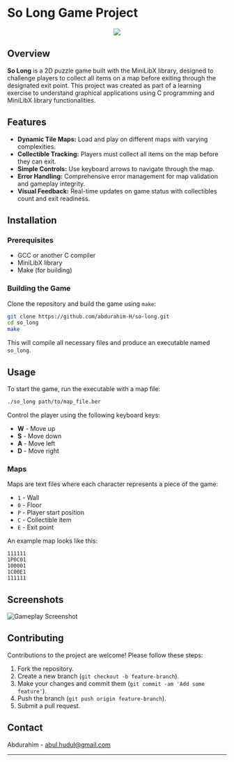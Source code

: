 # **So Long Game Project**

<p align="center">
  <img src="https://i.imgur.com/Nb6IAUz.gif">
</p>

## **Overview**

**So Long** is a 2D puzzle game built with the MiniLibX library, designed to challenge players to collect all items on a map before exiting through the designated exit point. This project was created as part of a learning exercise to understand graphical applications using C programming and MiniLibX library functionalities.

## **Features**

- **Dynamic Tile Maps:** Load and play on different maps with varying complexities.
- **Collectible Tracking:** Players must collect all items on the map before they can exit.
- **Simple Controls:** Use keyboard arrows to navigate through the map.
- **Error Handling:** Comprehensive error management for map validation and gameplay integrity.
- **Visual Feedback:** Real-time updates on game status with collectibles count and exit readiness.

## **Installation**

### Prerequisites

- GCC or another C compiler
- MiniLibX library
- Make (for building)

### Building the Game

Clone the repository and build the game using `make`:

```bash
git clone https://github.com/abdurahim-H/so-long.git
cd so_long
make
```

This will compile all necessary files and produce an executable named `so_long`.

## **Usage**

To start the game, run the executable with a map file:

```bash
./so_long path/to/map_file.ber
```

Control the player using the following keyboard keys:

- **W** - Move up
- **S** - Move down
- **A** - Move left
- **D** - Move right

### Maps

Maps are text files where each character represents a piece of the game:
- `1` - Wall
- `0` - Floor
- `P` - Player start position
- `C` - Collectible item
- `E` - Exit point

An example map looks like this:

```
111111
1P0C01
100001
1C00E1
111111
```

## **Screenshots**

![Gameplay Screenshot](https://i.imgur.com/SoXEJJg.png)

## **Contributing**

Contributions to the project are welcome! Please follow these steps:

1. Fork the repository.
2. Create a new branch (`git checkout -b feature-branch`).
3. Make your changes and commit them (`git commit -am 'Add some feature'`).
4. Push the branch (`git push origin feature-branch`).
5. Submit a pull request.

## **Contact**

Abdurahim - abul.hudul@gmail.com

---
